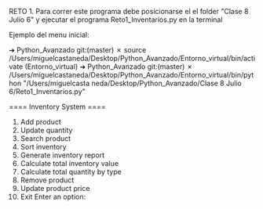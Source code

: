 
RETO 1. Para correr este programa debe posicionarse el el folder "Clase 8 Julio 6" y ejecutar el programa
Reto1_Inventarios.py en la terminal

Ejemplo del menu inicial:

➜  Python_Avanzado git:(master) ✗ source /Users/miguelcastaneda/Desktop/Python_Avanzado/Entorno_virtual/bin/activate
(Entorno_virtual) ➜  Python_Avanzado git:(master) ✗ /Users/miguelcastaneda/Desktop/Python_Avanzado/Entorno_virtual/bin/python "/Users/miguelcasta
neda/Desktop/Python_Avanzado/Clase 8 Julio 6/Reto1_Inventarios.py"

==== Inventory System ====
1. Add product
2. Update quantity
3. Search product
4. Sort inventory
5. Generate inventory report
6. Calculate total inventory value
7. Calculate total quantity by type
8. Remove product
9. Update product price
10. Exit
Enter an option: 
